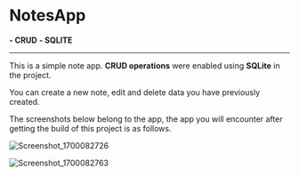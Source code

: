 # NotesApp

**- CRUD**
**- SQLITE**

--------------------------------------------------------------------

This is a simple note app. **CRUD operations** were enabled using **SQLite** in the project.

You can create a new note, edit and delete data you have previously created.

The screenshots below belong to the app, the app you will encounter after getting the build of this project is as follows.


![Screenshot_1700082726](https://github.com/humeyradogus/NotesApp/assets/75491382/4bd3aeab-5f83-4d64-a550-2f05315599c3)

![Screenshot_1700082763](https://github.com/humeyradogus/NotesApp/assets/75491382/0b6df964-6e5d-4c48-8170-2696175c07bd)

